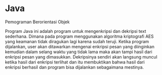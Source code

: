 # Java
Pemograman Berorientasi Objek

  Program Java ini adalah program untuk mengenkripsi dan dekripsi text sederhana. Dimana pada program menggunakan algoritma kriptografi AES yang keamanan tidak diragukan lagi karena sudah teruji. Ketika program dijalankan, user akan ditawarkan mengenai enkripsi pesan yang diinginkan kemudian dalam selang waktu yang tidak lama maka akan tampi hasil dari enkripsi pesan yang dimasukkan.
  Dekripsinya sendiri akan langsung muncul ketika hasil dari enkripsi terlihat dan itu membuktikan bahwa hasil dari enkripsi berhasil dan program bisa dijalankan sebagaimana mestinya.
